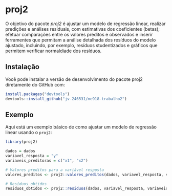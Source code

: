 
# proj2

<!-- badges: start -->
<!-- badges: end -->

O objetivo do pacote *proj2* é ajustar um modelo de regressão linear,
realizar predições e análises residuais, com estimativas dos
coeficientes (betas); efetuar comparações entre os valores preditos e
observados e inserir ferramentes que permitam a análise detalhada dos
resíduos do modelo ajustado, incluindo, por exemplo, resíduos
studentizados e gráficos que permitem verificar normaldiade dos
resíduos.

## Instalação

Você pode instalar a versão de desenvolvimento do pacote proj2
diretamente do GitHub com:

``` r
install.packages("devtools")
devtools::install_github("jv-246531/me918-trabalho2")
```

## Exemplo

Aqui está um exemplo básico de como ajustar um modelo de regressão
linear usando o `proj2`:

``` r
library(proj2)

dados = dados
variavel_resposta = "y"
variaveis_preditoras = c("x1", "x2")

# Valores preditos para a variável resposta
valores_preditos <- proj2::valores_preditos(dados, variavel_resposta, variaveis_preditoras)

# Resíduos obtidos
residuos_obtidos <- proj2::residuos(dados, variavel_resposta, variaveis_preditoras)
```
